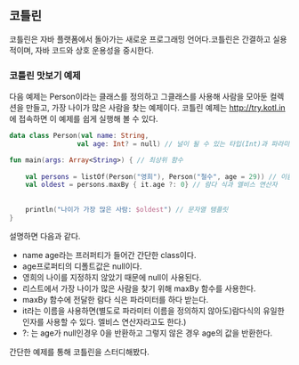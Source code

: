 ## 코틀린
코틀린은 자바 플랫폼에서 돌아가는 새로운 프로그래밍 언어다.코틀린은 간결하고 실용적이며, 자바 코드와 상호 운용성을 중시한다. 

### 코틀린 맛보기 예제
다음 예제는 Person이라는 클래스를 정의하고 그클래스를 사용해 사람을 모아둔 컬렉션을 만들고, 가장 나이가 많은 사람을 찾는 예제이다. 코틀린 예제는 http://try.kotl.in 에 접속하면 이 예제를 쉽게 실행해 볼 수 있다.

```kotlin
data class Person(val name: String,
                 val age: Int? = null) // 널이 될 수 있는 타입(Int)과 파라미터 디폴트 값

fun main(args: Array<String>) { // 최상위 함수
    
    val persons = listOf(Person("영희"), Person("철수", age = 29)) // 이름 붙은 파라미터
    val oldest = persons.maxBy { it.age ?: 0} // 람다 식과 엘비스 연산자
    
    
    println("나이가 가장 많은 사람: $oldest") // 문자열 템플릿
}
```
설명하면 다음과 같다.
* name age라는 프러퍼티가 들어간 간단한 class이다.
* age프로퍼티의 디폴트값은 null이다.
* 영희의 나이를 지정하지 않았기 때문에 null이 사용된다.
* 리스트에서 가장 나이가 많은 사람을 찾기 위해 maxBy 함수를 사용한다.
* maxBy 함수에 전달한 람다 식은 파라미터를 하다 받는다.
* it라는 이름을 사용하면(별도로 파라미터 이름을 정의하지 않아도)람다식의 유일한 인자를 사용할 수 있다. 엘비스 연산자라고도 한다.)
* ?: 는 age가 null인경우 0을 반환하고 그렇지 않은 경우 age의 값을 반환한다.

간단한 예제를 통해 코틀린을 스터디해봤다.